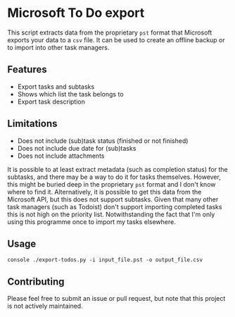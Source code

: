 # Microsoft To Do export

This script extracts data from the proprietary `pst` format that Microsoft
exports your data to a `csv` file. It can be used to create an offline backup
or to import into other task managers.

## Features

- Export tasks and subtasks
- Shows which list the task belongs to
- Export task description

## Limitations

- Does not include (sub)task status (finished or not finished)
- Does not include due date for (sub)tasks
- Does not include attachments

It is possible to at least extract metadata (such as completion status) for the
subtasks, and there may be a way to do it for tasks themselves. However, this
might be buried deep in the proprietary `pst` format and I don't know where to
find it. Alternatively, it is possible to get this data from the Microsoft API,
but this does not support subtasks. Given that many other task managers (such
as Todoist) don't support importing completed tasks this is not high on the
priority list. Notwithstanding the fact that I'm only using this programme once
to import my tasks elsewhere.

## Usage

`console ./export-todos.py -i input_file.pst -o output_file.csv `

## Contributing

Please feel free to submit an issue or pull request, but note that this project
is not actively maintained.
